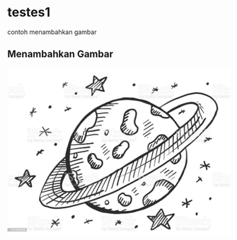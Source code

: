 # testes1



contoh menambahkan gambar 

## Menambahkan Gambar

![img 1](anjing/istockphoto-1312616956-1024x1024.jpg)


